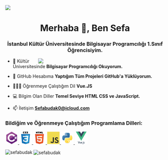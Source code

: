 <img align="top" width="1000" src="https://miro.medium.com/v2/resize:fit:5120/1*l4xICbIIYlz1OTymWCoUTw.jpeg" /> </p>
<h1 align="center">Merhaba 👋, Ben Sefa</h1> 
<h3 align="center">İstanbul Kültür Üniversitesinde Bilgisayar Programcılığı 1.Sınıf Öğrencisiyim.</h3>

<img align="right" width="400" heiht="300" src="https://camo.githubusercontent.com/19db51af5f90f1b152bc0b9078f5fe97053955be5074f03f17019c70345bdcdb/68747470733a2f2f6d69726f2e6d656469756d2e636f6d2f6d61782f313336302f302a37513379765349765f7430696f4a2d5a2e676966" /> </p>

- 🏫 Kültür Üniversitesinde **Bilgisayar Programcılığı Okuyorum.**
 
- 👾 GitHub Hesabıma **Yaptığım Tüm Projeleri GitHub'a Yüklüyorum.**

- 🧑🏻‍💻 Öğrenmeye Çalıştığım Dil **Vue.JS**

- 💻 Bilgim Olan Diller **Temel Seviye HTML CSS ve JavaScript.**

- 📫 İletişim **Sefabudak0@icloud.com**

</p>

<h3 align="left">Bildiğim ve Öğrenmeye Çalıştığım Programlama Dilleri:</h3>
<p align="left"> <a href="https://www.w3schools.com/cs/" target="_blank" rel="noreferrer"> <img src="https://raw.githubusercontent.com/devicons/devicon/master/icons/csharp/csharp-original.svg" alt="csharp" width="40" height="40"/> </a> <a href="https://www.w3schools.com/css/" target="_blank" rel="noreferrer"> <img src="https://raw.githubusercontent.com/devicons/devicon/master/icons/css3/css3-original-wordmark.svg" alt="css3" width="40" height="40"/> </a> <a href="https://www.w3.org/html/" target="_blank" rel="noreferrer"> <img src="https://raw.githubusercontent.com/devicons/devicon/master/icons/html5/html5-original-wordmark.svg" alt="html5" width="40" height="40"/> </a> <a href="https://developer.mozilla.org/en-US/docs/Web/JavaScript" target="_blank" rel="noreferrer"> <img src="https://raw.githubusercontent.com/devicons/devicon/master/icons/javascript/javascript-original.svg" alt="javascript" width="40" height="40"/> </a> <a href="https://www.python.org" target="_blank" rel="noreferrer"> <img src="https://raw.githubusercontent.com/devicons/devicon/master/icons/python/python-original.svg" alt="python" width="40" height="40"/> </a> <a href="https://vuejs.org/" target="_blank" rel="noreferrer"> <img src="https://raw.githubusercontent.com/devicons/devicon/master/icons/vuejs/vuejs-original-wordmark.svg" alt="vuejs" width="40" height="40"/> </a> </p>


<p><img align="left" src="https://github-readme-stats.vercel.app/api/top-langs?username=sefabudak&show_icons=true&locale=en&layout=compact" alt="sefabudak" /></p>

<p>&nbsp;<img align="center" src="https://github-readme-stats.vercel.app/api?username=sefabudak&show_icons=true&locale=en" alt="sefabudak" /></p>



